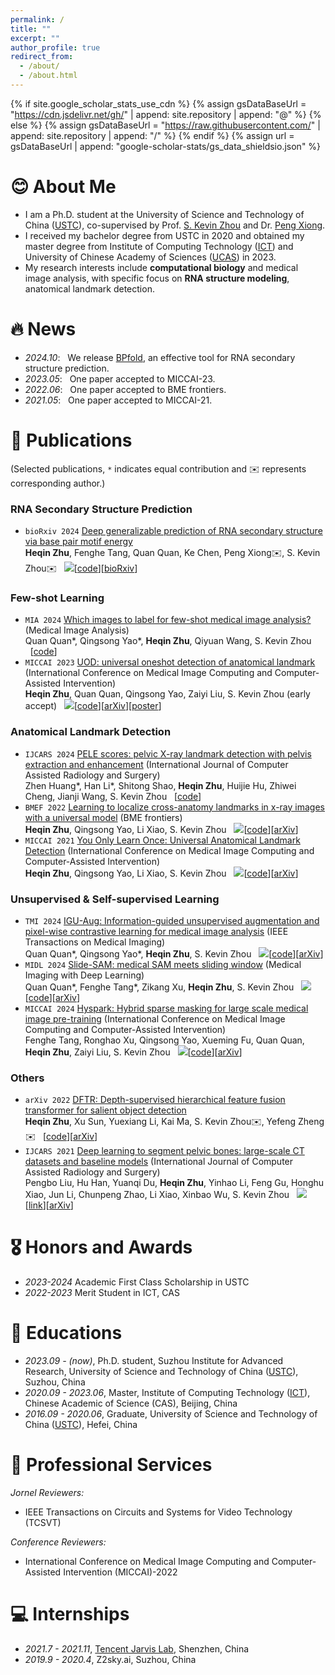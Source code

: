 ```yaml
---
permalink: /
title: ""
excerpt: ""
author_profile: true
redirect_from: 
  - /about/
  - /about.html
---
```


{% if site.google_scholar_stats_use_cdn %}
{% assign gsDataBaseUrl = "https://cdn.jsdelivr.net/gh/" | append: site.repository | append: "@" %}
{% else %}
{% assign gsDataBaseUrl = "https://raw.githubusercontent.com/" | append: site.repository | append: "/" %}
{% endif %}
{% assign url = gsDataBaseUrl | append: "google-scholar-stats/gs_data_shieldsio.json" %}

<span class='anchor' id='about-me'></span>
# 😊 About Me 
- I am a Ph.D. student at the University of Science and Technology of China ([USTC](http://en.ustc.edu.cn/)), co-supervised by Prof. [S. Kevin Zhou](https://sz.ustc.edu.cn/en/en_research_show/42.html) and Dr. [Peng Xiong](https://bme.ustc.edu.cn/2023/0322/c28131a596069/page.htm).
- I received my bachelor degree from USTC in 2020 and obtained my master degree from Institute of Computing Technology ([ICT](http://english.ict.cas.cn/)) and University of Chinese Academy of Sciences ([UCAS](https://english.ucas.ac.cn/)) in 2023.
- My research interests include **computational biology** and medical image analysis, with specific focus on **RNA structure modeling**, anatomical landmark detection.


# 🔥 News
- *2024.10*: &nbsp; We release [BPfold](https://github.com/heqin-zhu/BPfold), an effective tool for RNA secondary structure prediction.
- *2023.05*: &nbsp; One paper accepted to MICCAI-23.
- *2022.06*: &nbsp; One paper accepted to BME frontiers.
- *2021.05*: &nbsp; One paper accepted to MICCAI-21.

# 📝 Publications 
(Selected publications, `*` indicates equal contribution and ✉️ represents corresponding author.)

### RNA Secondary Structure Prediction
- `bioRxiv 2024` [Deep generalizable prediction of RNA secondary structure via base pair motif energy](https://doi.org/10.1101/2024.10.22.619430)\
**Heqin Zhu**, Fenghe Tang, Quan Quan, Ke Chen, Peng Xiong✉️, S. Kevin Zhou✉️ &nbsp;&nbsp;[![](https://img.shields.io/github/stars/heqin-zhu/BPfold.svg?label=Stars&style=social)](https://github.com/heqin-zhu/BPfold)[[code](https://github.com/heqin-zhu/BPfold)][[bioRxiv](https://doi.org/10.1101/2024.10.22.619430)]


### Few-shot Learning
- `MIA 2024` [Which images to label for few-shot medical image analysis?](https://www.sciencedirect.com/science/article/pii/S1361841524001257) (Medical Image Analysis)\
Quan Quan\*, Qingsong Yao\*, **Heqin Zhu**, Qiyuan Wang, S. Kevin Zhou &nbsp;&nbsp;[[code](https://github.com/Curli-quan/SCP_SampleChoicePolicy)]
- `MICCAI 2023` [UOD: universal oneshot detection of anatomical landmark](https://link.springer.com/chapter/10.1007/978-3-031-43907-0_3) (International Conference on Medical Image Computing and Computer-Assisted Intervention)\
**Heqin Zhu**, Quan Quan, Qingsong Yao, Zaiyi Liu, S. Kevin Zhou (early accept) &nbsp;&nbsp;[![](https://img.shields.io/github/stars/heqin-zhu/UOD_universal_oneshot_detection.svg?label=Stars&style=social)](https://github.com/heqin-zhu/UOD_universal_oneshot_detection)[[code](https://github.com/heqin-zhu//UOD_universal_oneshot_detection)][[arXiv](https://arxiv.org/abs/2306.07615)][[poster](files/MICCAI2023_UOD_poster.pdf)]

### Anatomical Landmark Detection
- `IJCARS 2024` [PELE scores: pelvic X-ray landmark detection with pelvis extraction and enhancement](https://link.springer.com/article/10.1007/s11548-024-03089-z) (International Journal of Computer Assisted Radiology and Surgery)\
Zhen Huang\*, Han Li\*, Shitong Shao, **Heqin Zhu**, Huijie Hu, Zhiwei Cheng, Jianji Wang, S. Kevin Zhou &nbsp;&nbsp;[[code](https://github.com/ECNUACRush/PELEscores)]
- `BMEF 2022` [Learning to localize cross-anatomy landmarks in x-ray images with a universal model](https://spj.science.org/doi/full/10.34133/2022/9765095) (BME frontiers)\
**Heqin Zhu**, Qingsong Yao, Li Xiao, S. Kevin Zhou &nbsp;&nbsp;[![](https://img.shields.io/github/stars/MIRACLE-Center/YOLO_Universal_Anatomical_Landmark_Detection.svg?label=Stars&style=social)](https://github.com/MIRACLE-Center/YOLO_Universal_Anatomical_Landmark_Detection)[[code](https://github.com/MIRACLE-Center/YOLO_Universal_Anatomical_Landmark_Detection)][[arXiv](https://arxiv.org/abs/2103.04657)]
- `MICCAI 2021` [You Only Learn Once: Universal Anatomical Landmark Detection](https://link.springer.com/chapter/10.1007/978-3-030-87240-3_9) (International Conference on Medical Image Computing and Computer-Assisted Intervention)\
**Heqin Zhu**, Qingsong Yao, Li Xiao, S. Kevin Zhou &nbsp;&nbsp;[![](https://img.shields.io/github/stars/MIRACLE-Center/YOLO_Universal_Anatomical_Landmark_Detection.svg?label=Stars&style=social)](https://github.com/MIRACLE-Center/YOLO_Universal_Anatomical_Landmark_Detection)[[code](https://github.com/MIRACLE-Center/YOLO_Universal_Anatomical_Landmark_Detection)][[arXiv](https://arxiv.org/abs/2103.04657)]

### Unsupervised & Self-supervised Learning
- `TMI 2024` [IGU-Aug: Information-guided unsupervised augmentation and pixel-wise contrastive learning for medical image analysis](https://ieeexplore.ieee.org/abstract/document/10620395/) (IEEE Transactions on Medical Imaging)\
Quan Quan\*, Qingsong Yao\*, **Heqin Zhu**, S. Kevin Zhou &nbsp;&nbsp;[![](https://img.shields.io/github/stars/Curli-quan/IGU-Aug.svg?label=Stars&style=social)](https://github.com/Curli-quan/IGU-Aug)[[code](https://github.com/Curli-quan/IGU-Aug)][[arXiv](https://arxiv.org/abs/2211.07118)]
- `MIDL 2024` [Slide-SAM: medical SAM meets sliding window](https://arxiv.org/html/2311.10121v3) (Medical Imaging with Deep Learning)\
Quan Quan\*, Fenghe Tang\*, Zikang Xu, **Heqin Zhu**, S. Kevin Zhou &nbsp;&nbsp;[![](https://img.shields.io/github/stars/Curli-quan/Slide-SAM.svg?label=Stars&style=social)](https://github.com/Curli-quan/Slide-SAM)[[code](https://github.com/Curli-quan/Slide-SAM)][[arXiv](https://arxiv.org/abs/2311.10121v3)]
- `MICCAI 2024` [Hyspark: Hybrid sparse masking for large scale medical image pre-training](https://link.springer.com/chapter/10.1007/978-3-031-72120-5_31) (International Conference on Medical Image Computing and Computer-Assisted Intervention)\
Fenghe Tang, Ronghao Xu, Qingsong Yao, Xueming Fu, Quan Quan, **Heqin Zhu**, Zaiyi Liu, S. Kevin Zhou &nbsp;&nbsp;[![](https://img.shields.io/github/stars/FengheTan9/HySpark.svg?label=Stars&style=social)](https://github.com/FengheTan9/HySpark)[[code](https://github.com/FengheTan9/HySparK)][[arXiv](https://arxiv.org/abs/2408.05815)]

### Others
- `arXiv 2022` [DFTR: Depth-supervised hierarchical feature fusion transformer for salient object detection](https://arxiv.org/abs/2203.06429)\
**Heqin Zhu**, Xu Sun, Yuexiang Li, Kai Ma, S. Kevin Zhou✉️, Yefeng Zheng✉️  &nbsp;&nbsp;[[code](https://github.com/heqin-zhu/DFTR)][[arXiv](https://arxiv.org/abs/2203.06429)]
- `IJCARS 2021` [Deep learning to segment pelvic bones: large-scale CT datasets and baseline models](https://link.springer.com/article/10.1007/s11548-021-02363-8) (International Journal of Computer Assisted Radiology and Surgery)\
Pengbo Liu, Hu Han, Yuanqi Du, **Heqin Zhu**, Yinhao Li, Feng Gu, Honghu Xiao, Jun Li, Chunpeng Zhao, Li Xiao, Xinbao Wu, S. Kevin Zhou &nbsp;&nbsp;![](https://img.shields.io/github/stars/MIRACLE-Center/CTPelvic1K.svg?label=Stars&style=social)[[link](https://github.com/ICT-MIRACLE-lab/CTPelvic1K)][[arXiv](https://arxiv.org/abs/2012.08721)]



# 🎖 Honors and Awards
- *2023-2024* Academic First Class Scholarship in USTC
- *2022-2023* Merit Student in ICT, CAS 

# 📖 Educations
- *2023.09 - (now)*, Ph.D. student, Suzhou Institute for Advanced Research, University of Science and Technology of China ([USTC](http://en.ustc.edu.cn/)), Suzhou, China
- *2020.09 - 2023.06*, Master, Institute of Computing Technology ([ICT](http://english.ict.cas.cn/)), Chinese Academic of Science (CAS), Beijing, China
- *2016.09 - 2020.06*, Graduate, University of Science and Technology of China ([USTC](http://en.ustc.edu.cn/)), Hefei, China

# 💬 Professional Services
*Jornel Reviewers:* 
- IEEE Transactions on Circuits and Systems for Video Technology (TCSVT)

*Conference Reviewers:* 
- International Conference on Medical Image Computing and Computer-Assisted Intervention (MICCAI)-2022

<!--
# 💬 Invited Talks
- *2021.06*, TODO 
-->

# 💻 Internships
- *2021.7 - 2021.11*, [Tencent Jarvis Lab](https://jarvislab.tencent.com/index-en.html), Shenzhen, China
- *2019.9 - 2020.4*, Z2sky.ai, Suzhou, China

<p align="center">
<script type='text/javascript' id='clustrmaps' src='//cdn.clustrmaps.com/map_v2.js?cl=ffffff&w=400&t=tt&d=023YIyttHQR8s08hPoPU7sutWj4yjTkXupp7BXqCOjM'></script>
<!--
<a href="https://clustrmaps.com/site/1bkj0" title="Visit tracker"><img src="//clustrmaps.com/map_v2.png?cl=ffffff&w=400&am=a&amp;t=tt&amp;d=023YIyttHQR8s08hPoPU7sutWj4yjTkXupp7BXqCOjM" /></a>
-->
</p>
